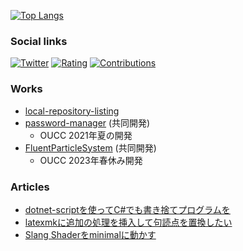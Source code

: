 [![Top Langs](https://github-readme-stats.vercel.app/api/top-langs/?username=Gs-itisitcat&layout=compact)](https://github.com/anuraghazra/github-readme-stats)
<!--
![Anurag's GitHub stats](https://github-readme-stats.vercel.app/api?username=Gs-itisitcat&count_private=true&show_icons=true&theme=radical)
-->

### Social links
[![Twitter](https://badgen.net/badge/icon/twitter?icon=twitter&label)](https://twitter.com/Gs_itisitcat "@Gs_itisitcat")
[![Rating](https://badgen.org/img/atcoder/shiokai/rating/algorithm?style=plastic)](https://atcoder.jp/users/shiokai?contestType=algo)
[![Contributions](https://badgen.org/img/qiita/gs7itisitcat/contributions?style=plastic)](https://qiita.com/gs7itisitcat)

### Works

- [local-repository-listing](https://github.com/Gs-itisitcat/local-repository-listing)
- [password-manager](https://github.com/OUCC/password-manager) (共同開発)
  - OUCC 2021年夏の開発
- [FluentParticleSystem](https://github.com/OUCC/FluentParticleSystem) (共同開発)
  - OUCC 2023年春休み開発

### Articles
- [dotnet-scriptを使ってC#でも書き捨てプログラムを](https://oucc.org/blog/articles/908/)
- [latexmkに追加の処理を挿入して句読点を置換したい](https://qiita.com/gs7itisitcat/items/19fe266561ebc82b35ee)
- [Slang Shaderをminimalに動かす](https://oucc.org/blog/articles/2024-12-31-slang/)
<!--
**Gs-itisitcat/Gs-itisitcat** is a ✨ _special_ ✨ repository because its `README.md` (this file) appears on your GitHub profile.

Here are some ideas to get you started:

- 🔭 I’m currently working on ...
- 🌱 I’m currently learning ...
- 👯 I’m looking to collaborate on ...
- 🤔 I’m looking for help with ...
- 💬 Ask me about ...
- 📫 How to reach me: ...
- 😄 Pronouns: ...
- ⚡ Fun fact: ...
-->

